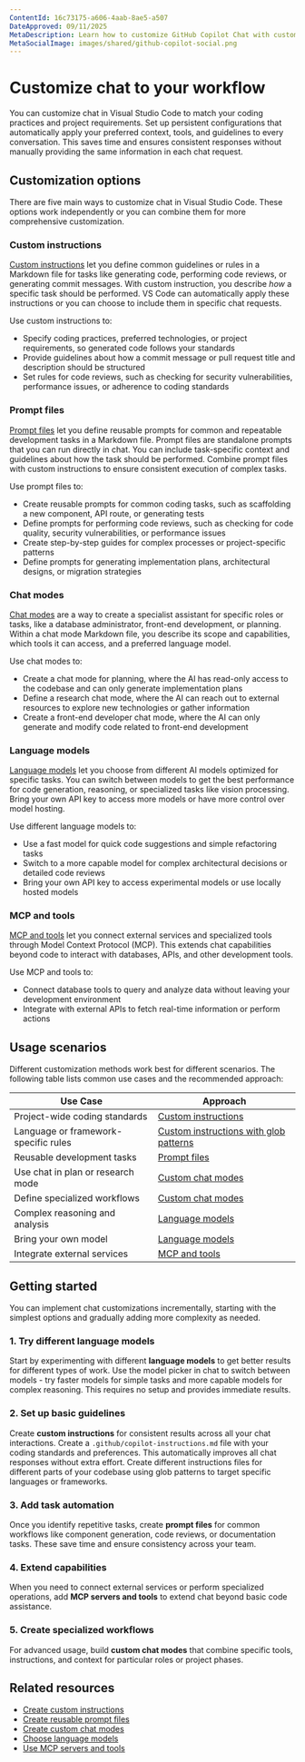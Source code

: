 ```yaml
---
ContentId: 16c73175-a606-4aab-8ae5-a507
DateApproved: 09/11/2025
MetaDescription: Learn how to customize GitHub Copilot Chat with custom instructions, reusable prompt files, and custom chat modes to align AI responses with your coding practices and project requirements.
MetaSocialImage: images/shared/github-copilot-social.png
---
```

# Customize chat to your workflow

You can customize chat in Visual Studio Code to match your coding practices and project requirements. Set up persistent configurations that automatically apply your preferred context, tools, and guidelines to every conversation. This saves time and ensures consistent responses without manually providing the same information in each chat request.

## Customization options

There are five main ways to customize chat in Visual Studio Code. These options work independently or you can combine them for more comprehensive customization.

### Custom instructions

[Custom instructions](/docs/copilot/customization/custom-instructions.md) let you define common guidelines or rules in a Markdown file for tasks like generating code, performing code reviews, or generating commit messages. With custom instruction, you describe _how_ a specific task should be performed. VS Code can automatically apply these instructions or you can choose to include them in specific chat requests.

Use custom instructions to:

- Specify coding practices, preferred technologies, or project requirements, so generated code follows your standards
- Provide guidelines about how a commit message or pull request title and description should be structured
- Set rules for code reviews, such as checking for security vulnerabilities, performance issues, or adherence to coding standards

### Prompt files

[Prompt files](/docs/copilot/customization/prompt-files.md) let you define reusable prompts for common and repeatable development tasks in a Markdown file. Prompt files are standalone prompts that you can run directly in chat. You can include task-specific context and guidelines about how the task should be performed. Combine prompt files with custom instructions to ensure consistent execution of complex tasks.

Use prompt files to:

- Create reusable prompts for common coding tasks, such as scaffolding a new component, API route, or generating tests
- Define prompts for performing code reviews, such as checking for code quality, security vulnerabilities, or performance issues
- Create step-by-step guides for complex processes or project-specific patterns
- Define prompts for generating implementation plans, architectural designs, or migration strategies

### Chat modes

[Chat modes](/docs/copilot/customization/custom-chat-modes.md) are a way to create a specialist assistant for specific roles or tasks, like a database administrator, front-end development, or planning. Within a chat mode Markdown file, you describe its scope and capabilities, which tools it can access, and a preferred language model.

Use chat modes to:

- Create a chat mode for planning, where the AI has read-only access to the codebase and can only generate implementation plans
- Define a research chat mode, where the AI can reach out to external resources to explore new technologies or gather information
- Create a front-end developer chat mode, where the AI can only generate and modify code related to front-end development

### Language models

[Language models](/docs/copilot/customization/language-models.md) let you choose from different AI models optimized for specific tasks. You can switch between models to get the best performance for code generation, reasoning, or specialized tasks like vision processing. Bring your own API key to access more models or have more control over model hosting.

Use different language models to:

- Use a fast model for quick code suggestions and simple refactoring tasks
- Switch to a more capable model for complex architectural decisions or detailed code reviews
- Bring your own API key to access experimental models or use locally hosted models

### MCP and tools

[MCP and tools](/docs/copilot/customization/mcp-servers.md) let you connect external services and specialized tools through Model Context Protocol (MCP). This extends chat capabilities beyond code to interact with databases, APIs, and other development tools.

Use MCP and tools to:

- Connect database tools to query and analyze data without leaving your development environment
- Integrate with external APIs to fetch real-time information or perform actions

## Usage scenarios

Different customization methods work best for different scenarios. The following table lists common use cases and the recommended approach:

| Use Case | Approach |
|----------|----------|
| Project-wide coding standards | [Custom instructions](/docs/copilot/customization/custom-instructions.md) |
| Language or framework-specific rules | [Custom instructions with glob patterns](/docs/copilot/customization/custom-instructions.md#instructions-file-format) |
| Reusable development tasks | [Prompt files](/docs/copilot/customization/prompt-files.md) |
| Use chat in plan or research mode | [Custom chat modes](/docs/copilot/customization/custom-chat-modes.md) |
| Define specialized workflows | [Custom chat modes](/docs/copilot/customization/custom-chat-modes.md) |
| Complex reasoning and analysis | [Language models](/docs/copilot/customization/language-models.md) |
| Bring your own model | [Language models](/docs/copilot/customization/language-models.md) |
| Integrate external services | [MCP and tools](/docs/copilot/customization/mcp-servers.md) |

## Getting started

You can implement chat customizations incrementally, starting with the simplest options and gradually adding more complexity as needed.

### 1. Try different language models

Start by experimenting with different **language models** to get better results for different types of work. Use the model picker in chat to switch between models - try faster models for simple tasks and more capable models for complex reasoning. This requires no setup and provides immediate results.

### 2. Set up basic guidelines

Create **custom instructions** for consistent results across all your chat interactions. Create a `.github/copilot-instructions.md` file with your coding standards and preferences. This automatically improves all chat responses without extra effort. Create different instructions files for different parts of your codebase using glob patterns to target specific languages or frameworks.

### 3. Add task automation

Once you identify repetitive tasks, create **prompt files** for common workflows like component generation, code reviews, or documentation tasks. These save time and ensure consistency across your team.

### 4. Extend capabilities

When you need to connect external services or perform specialized operations, add **MCP servers and tools** to extend chat beyond basic code assistance.

### 5. Create specialized workflows

For advanced usage, build **custom chat modes** that combine specific tools, instructions, and context for particular roles or project phases.

## Related resources

- [Create custom instructions](/docs/copilot/customization/custom-instructions.md)
- [Create reusable prompt files](/docs/copilot/customization/prompt-files.md)
- [Create custom chat modes](/docs/copilot/customization/custom-chat-modes.md)
- [Choose language models](/docs/copilot/customization/language-models.md)
- [Use MCP servers and tools](/docs/copilot/customization/mcp-servers.md)
